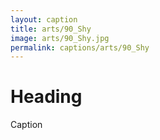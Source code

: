```yaml
---
layout: caption
title: arts/90_Shy
image: arts/90_Shy.jpg
permalink: captions/arts/90_Shy
---
```

# Heading
Caption
